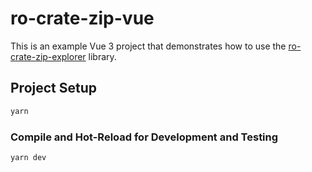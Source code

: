 # ro-crate-zip-vue

This is an example Vue 3 project that demonstrates how to use the [ro-crate-zip-explorer](../../../README.md) library.

## Project Setup

```sh
yarn
```

### Compile and Hot-Reload for Development and Testing

```sh
yarn dev
```
